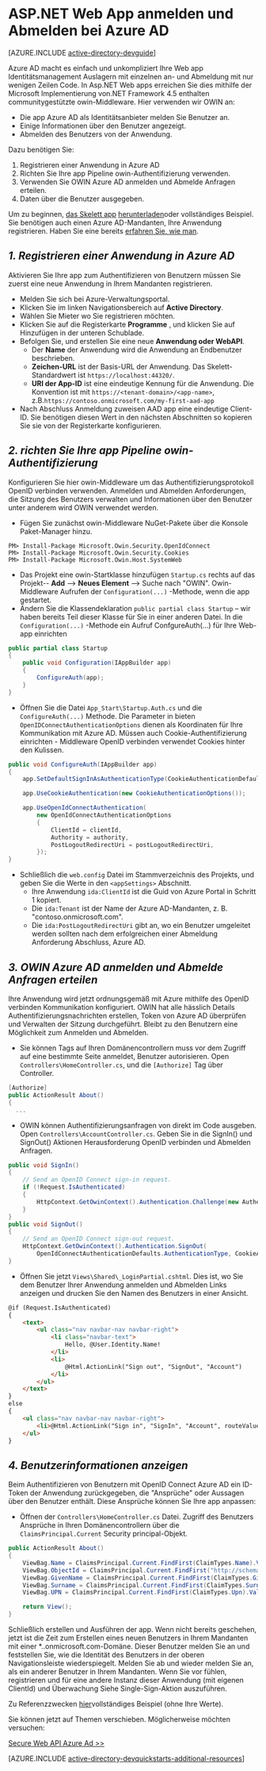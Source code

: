 <properties
    pageTitle="Azure AD .NET Einstieg | Microsoft Azure"
    description="Wie .NET MVC Web App erstellen, die in Azure AD Anmelden integriert."
    services="active-directory"
    documentationCenter=".net"
    authors="dstrockis"
    manager="mbaldwin"
    editor=""/>

<tags
    ms.service="active-directory"
    ms.workload="identity"
    ms.tgt_pltfrm="na"
    ms.devlang="dotnet"
    ms.topic="article"
    ms.date="09/16/2016"
    ms.author="dastrock"/>

# <a name="aspnet-web-app-sign-in--sign-out-with-azure-ad"></a>ASP.NET Web App anmelden und Abmelden bei Azure AD

[AZURE.INCLUDE [active-directory-devguide](../../includes/active-directory-devguide.md)]

Azure AD macht es einfach und unkompliziert Ihre Web app Identitätsmanagement Auslagern mit einzelnen an- und Abmeldung mit nur wenigen Zeilen Code.  In Asp.NET Web apps erreichen Sie dies mithilfe der Microsoft Implementierung von.NET Framework 4.5 enthalten communitygestützte owin-Middleware.  Hier verwenden wir OWIN an:
-   Die app Azure AD als Identitätsanbieter melden Sie Benutzer an.
-   Einige Informationen über den Benutzer angezeigt.
-   Abmelden des Benutzers von der Anwendung.

Dazu benötigen Sie:

1. Registrieren einer Anwendung in Azure AD
2. Richten Sie Ihre app Pipeline owin-Authentifizierung verwenden.
3. Verwenden Sie OWIN Azure AD anmelden und Abmelde Anfragen erteilen.
4. Daten über die Benutzer ausgegeben.

Um zu beginnen, [das Skelett app](https://github.com/AzureADQuickStarts/WebApp-OpenIdConnect-DotNet/archive/skeleton.zip) [herunterladen](https://github.com/AzureADQuickStarts/WebApp-OpenIdConnect-DotNet/archive/complete.zip)oder vollständiges Beispiel.  Sie benötigen auch einen Azure AD-Mandanten, Ihre Anwendung registrieren.  Haben Sie eine bereits [erfahren Sie, wie man](active-directory-howto-tenant.md).

## <a name="1--register-an-application-with-azure-ad"></a>*1. Registrieren einer Anwendung in Azure AD*
Aktivieren Sie Ihre app zum Authentifizieren von Benutzern müssen Sie zuerst eine neue Anwendung in Ihrem Mandanten registrieren.

- Melden Sie sich bei Azure-Verwaltungsportal.
- Klicken Sie im linken Navigationsbereich auf **Active Directory**.
- Wählen Sie Mieter wo Sie registrieren möchten.
- Klicken Sie auf die Registerkarte **Programme** , und klicken Sie auf Hinzufügen in der unteren Schublade.
- Befolgen Sie, und erstellen Sie eine neue **Anwendung oder WebAPI**.
    - Der **Name** der Anwendung wird die Anwendung an Endbenutzer beschrieben.
    -   **Zeichen-URL** ist der Basis-URL der Anwendung.  Das Skelett-Standardwert ist `https://localhost:44320/`.
    - **URI der App-ID** ist eine eindeutige Kennung für die Anwendung.  Die Konvention ist mit `https://<tenant-domain>/<app-name>`, z.B.`https://contoso.onmicrosoft.com/my-first-aad-app`
- Nach Abschluss Anmeldung zuweisen AAD app eine eindeutige Client-ID.  Sie benötigen diesen Wert in den nächsten Abschnitten so kopieren Sie sie von der Registerkarte konfigurieren.

## <a name="2-set-up-your-app-to-use-the-owin-authentication-pipeline"></a>*2. richten Sie Ihre app Pipeline owin-Authentifizierung*
Konfigurieren Sie hier owin-Middleware um das Authentifizierungsprotokoll OpenID verbinden verwenden.  Anmelden und Abmelden Anforderungen, die Sitzung des Benutzers verwalten und Informationen über den Benutzer unter anderem wird OWIN verwendet werden.

-   Fügen Sie zunächst owin-Middleware NuGet-Pakete über die Konsole Paket-Manager hinzu.

```
PM> Install-Package Microsoft.Owin.Security.OpenIdConnect
PM> Install-Package Microsoft.Owin.Security.Cookies
PM> Install-Package Microsoft.Owin.Host.SystemWeb
```

-   Das Projekt eine owin-Startklasse hinzufügen `Startup.cs` rechts auf das Projekt-- **Add** --> **Neues Element** --> Suche nach "OWIN".  Owin-Middleware Aufrufen der `Configuration(...)` -Methode, wenn die app gestartet.
-   Ändern Sie die Klassendeklaration `public partial class Startup` – wir haben bereits Teil dieser Klasse für Sie in einer anderen Datei.  In die `Configuration(...)` -Methode ein Aufruf ConfgureAuth(...) für Ihre Web-app einrichten  

```C#
public partial class Startup
{
    public void Configuration(IAppBuilder app)
    {
        ConfigureAuth(app);
    }
}
```

-   Öffnen Sie die Datei `App_Start\Startup.Auth.cs` und die `ConfigureAuth(...)` Methode.  Die Parameter in bieten `OpenIDConnectAuthenticationOptions` dienen als Koordinaten für Ihre Kommunikation mit Azure AD.  Müssen auch Cookie-Authentifizierung einrichten - Middleware OpenID verbinden verwendet Cookies hinter den Kulissen.

```C#
public void ConfigureAuth(IAppBuilder app)
{
    app.SetDefaultSignInAsAuthenticationType(CookieAuthenticationDefaults.AuthenticationType);

    app.UseCookieAuthentication(new CookieAuthenticationOptions());

    app.UseOpenIdConnectAuthentication(
        new OpenIdConnectAuthenticationOptions
        {
            ClientId = clientId,
            Authority = authority,
            PostLogoutRedirectUri = postLogoutRedirectUri,
        });
}
```

-   Schließlich die `web.config` Datei im Stammverzeichnis des Projekts, und geben Sie die Werte in den `<appSettings>` Abschnitt.
    -   Ihre Anwendung `ida:ClientId` ist die Guid von Azure Portal in Schritt 1 kopiert.
    -   Die `ida:Tenant` ist der Name der Azure AD-Mandanten, z. B. "contoso.onmicrosoft.com".
    -   Die `ida:PostLogoutRedirectUri` gibt an, wo ein Benutzer umgeleitet werden sollten nach dem erfolgreichen einer Abmeldung Anforderung Abschluss, Azure AD.

## <a name="3-use-owin-to-issue-sign-in-and-sign-out-requests-to-azure-ad"></a>*3. OWIN Azure AD anmelden und Abmelde Anfragen erteilen*
Ihre Anwendung wird jetzt ordnungsgemäß mit Azure mithilfe des OpenID verbinden Kommunikation konfiguriert.  OWIN hat alle hässlich Details Authentifizierungsnachrichten erstellen, Token von Azure AD überprüfen und Verwalten der Sitzung durchgeführt.  Bleibt zu den Benutzern eine Möglichkeit zum Anmelden und Abmelden.

- Sie können Tags auf Ihren Domänencontrollern muss vor dem Zugriff auf eine bestimmte Seite anmeldet, Benutzer autorisieren.  Open `Controllers\HomeController.cs`, und die `[Authorize]` Tag über Controller.

```C#
[Authorize]
public ActionResult About()
{
  ...
```

-   OWIN können Authentifizierungsanfragen von direkt im Code ausgeben.  Open `Controllers\AccountController.cs`.  Geben Sie in die SignIn() und SignOut() Aktionen Herausforderung OpenID verbinden und Abmelden Anfragen.

```C#
public void SignIn()
{
    // Send an OpenID Connect sign-in request.
    if (!Request.IsAuthenticated)
    {
        HttpContext.GetOwinContext().Authentication.Challenge(new AuthenticationProperties { RedirectUri = "/" }, OpenIdConnectAuthenticationDefaults.AuthenticationType);
    }
}
public void SignOut()
{
    // Send an OpenID Connect sign-out request.
    HttpContext.GetOwinContext().Authentication.SignOut(
        OpenIdConnectAuthenticationDefaults.AuthenticationType, CookieAuthenticationDefaults.AuthenticationType);
}
```

-   Öffnen Sie jetzt `Views\Shared\_LoginPartial.cshtml`.  Dies ist, wo Sie dem Benutzer Ihrer Anwendung anmelden und Abmelden Links anzeigen und drucken Sie den Namen des Benutzers in einer Ansicht.

```HTML
@if (Request.IsAuthenticated)
{
    <text>
        <ul class="nav navbar-nav navbar-right">
            <li class="navbar-text">
                Hello, @User.Identity.Name!
            </li>
            <li>
                @Html.ActionLink("Sign out", "SignOut", "Account")
            </li>
        </ul>
    </text>
}
else
{
    <ul class="nav navbar-nav navbar-right">
        <li>@Html.ActionLink("Sign in", "SignIn", "Account", routeValues: null, htmlAttributes: new { id = "loginLink" })</li>
    </ul>
}
```

## <a name="4--display-user-information"></a>*4. Benutzerinformationen anzeigen*
Beim Authentifizieren von Benutzern mit OpenID Connect Azure AD ein ID-Token der Anwendung zurückgegeben, die "Ansprüche" oder Aussagen über den Benutzer enthält.  Diese Ansprüche können Sie Ihre app anpassen:

- Öffnen der `Controllers\HomeController.cs` Datei.  Zugriff des Benutzers Ansprüche in Ihren Domänencontrollern über die `ClaimsPrincipal.Current` Security principal-Objekt.

```C#
public ActionResult About()
{
    ViewBag.Name = ClaimsPrincipal.Current.FindFirst(ClaimTypes.Name).Value;
    ViewBag.ObjectId = ClaimsPrincipal.Current.FindFirst("http://schemas.microsoft.com/identity/claims/objectidentifier").Value;
    ViewBag.GivenName = ClaimsPrincipal.Current.FindFirst(ClaimTypes.GivenName).Value;
    ViewBag.Surname = ClaimsPrincipal.Current.FindFirst(ClaimTypes.Surname).Value;
    ViewBag.UPN = ClaimsPrincipal.Current.FindFirst(ClaimTypes.Upn).Value;

    return View();
}
```

Schließlich erstellen und Ausführen der app.  Wenn nicht bereits geschehen, jetzt ist die Zeit zum Erstellen eines neuen Benutzers in Ihrem Mandanten mit einer *..onmicrosoft.com-Domäne.  Dieser Benutzer melden Sie an und feststellen Sie, wie die Identität des Benutzers in der oberen Navigationsleiste wiederspiegelt.  Melden Sie ab und wieder melden Sie an, als ein anderer Benutzer in Ihrem Mandanten.  Wenn Sie vor fühlen, registrieren und für eine andere Instanz dieser Anwendung (mit eigenen ClientId) und Überwachung Siehe Single-Sign-Aktion auszuführen.

Zu Referenzzwecken [hier](https://github.com/AzureADQuickStarts/WebApp-OpenIdConnect-DotNet/archive/complete.zip)vollständiges Beispiel (ohne Ihre Werte).  

Sie können jetzt auf Themen verschieben.  Möglicherweise möchten versuchen:

[Secure Web API Azure Ad >>](active-directory-devquickstarts-webapi-dotnet.md)

[AZURE.INCLUDE [active-directory-devquickstarts-additional-resources](../../includes/active-directory-devquickstarts-additional-resources.md)]

